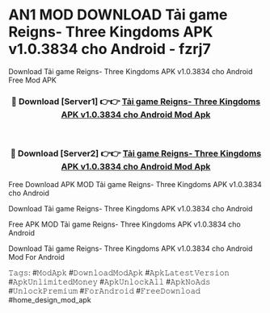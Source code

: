 # AN1 MOD DOWNLOAD Tải game Reigns- Three Kingdoms APK v1.0.3834 cho Android - fzrj7
Download Tải game Reigns- Three Kingdoms APK v1.0.3834 cho Android Free Mod APK

<div align="center">
<h3>🔴 Download [Server1] 👉👉 <a href="https://apk-comot.site?title=Tải_game_Reigns-_Three_Kingdoms_APK_v1.0.3834_cho_Android">Tải game Reigns- Three Kingdoms APK v1.0.3834 cho Android Mod Apk</a></h3><br>

<h3>🔴 Download [Server2] 👉👉 <a href="https://apk-comot.site?title=Tải_game_Reigns-_Three_Kingdoms_APK_v1.0.3834_cho_Android">Tải game Reigns- Three Kingdoms APK v1.0.3834 cho Android Mod Apk</a></h3>
</div>


Free Download APK MOD Tải game Reigns- Three Kingdoms APK v1.0.3834 cho Android

Download Tải game Reigns- Three Kingdoms APK v1.0.3834 cho Android 

Free APK MOD Tải game Reigns- Three Kingdoms APK v1.0.3834 cho Android 

Download Tải game Reigns- Three Kingdoms APK v1.0.3834 cho Android Mod For Android

𝚃𝚊𝚐𝚜: #𝙼𝚘𝚍𝙰𝚙𝚔 #𝙳𝚘𝚠𝚗𝚕𝚘𝚊𝚍𝙼𝚘𝚍𝙰𝚙𝚔 #𝙰𝚙𝚔𝙻𝚊𝚝𝚎𝚜𝚝𝚅𝚎𝚛𝚜𝚒𝚘𝚗 #𝙰𝚙𝚔𝚄𝚗𝚕𝚒𝚖𝚒𝚝𝚎𝚍𝙼𝚘𝚗𝚎𝚢 #𝙰𝚙𝚔𝚄𝚗𝚕𝚘𝚌𝚔𝙰𝚕𝚕 #𝙰𝚙𝚔𝙽𝚘𝙰𝚍𝚜 #𝚄𝚗𝚕𝚘𝚌𝚔𝙿𝚛𝚎𝚖𝚒𝚞𝚖 #𝙵𝚘𝚛𝙰𝚗𝚍𝚛𝚘𝚒𝚍 #𝙵𝚛𝚎𝚎𝙳𝚘𝚠𝚗𝚕𝚘𝚊𝚍 #home_design_mod_apk